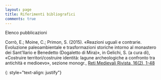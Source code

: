 ```yaml
---
layout: page
title: Riferimenti bibliografici
comments: true
---
```


Elenco pubblicazioni

Corrò, E.; Moine, C.; Primon, S. (2015). «Reazioni uguali e contrarie. Evoluzione
paleoambientale e trasformazioni storiche intorno al monastero dei Sant’Ilario
e Benedetto (Dogaletto di Mira)», in Gelichi, S. (a cura di), «Costruire
territori/costruire identità: lagune archeologiche a confronto tra antichità
e medioevo», sezione monogr., [Reti Medievali Rivista, 16(2), 1-48](https://doi.org/10.6092/1593-2214/474)

{: style="text-align: justify"}


